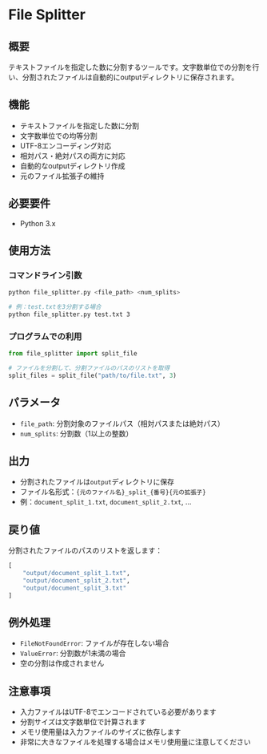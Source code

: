 # File Splitter

## 概要
テキストファイルを指定した数に分割するツールです。文字数単位での分割を行い、分割されたファイルは自動的にoutputディレクトリに保存されます。

## 機能
- テキストファイルを指定した数に分割
- 文字数単位での均等分割
- UTF-8エンコーディング対応
- 相対パス・絶対パスの両方に対応
- 自動的なoutputディレクトリ作成
- 元のファイル拡張子の維持

## 必要要件
- Python 3.x

## 使用方法
### コマンドライン引数
```bash
python file_splitter.py <file_path> <num_splits>

# 例：test.txtを3分割する場合
python file_splitter.py test.txt 3
```

### プログラムでの利用
```python
from file_splitter import split_file

# ファイルを分割して、分割ファイルのパスのリストを取得
split_files = split_file("path/to/file.txt", 3)
```

## パラメータ
- `file_path`: 分割対象のファイルパス（相対パスまたは絶対パス）
- `num_splits`: 分割数（1以上の整数）

## 出力
- 分割されたファイルは`output`ディレクトリに保存
- ファイル名形式：`{元のファイル名}_split_{番号}{元の拡張子}`
- 例：`document_split_1.txt`, `document_split_2.txt`, ...

## 戻り値
分割されたファイルのパスのリストを返します：
```python
[
    "output/document_split_1.txt",
    "output/document_split_2.txt",
    "output/document_split_3.txt"
]
```

## 例外処理
- `FileNotFoundError`: ファイルが存在しない場合
- `ValueError`: 分割数が1未満の場合
- 空の分割は作成されません

## 注意事項
- 入力ファイルはUTF-8でエンコードされている必要があります
- 分割サイズは文字数単位で計算されます
- メモリ使用量は入力ファイルのサイズに依存します
- 非常に大きなファイルを処理する場合はメモリ使用量に注意してください
